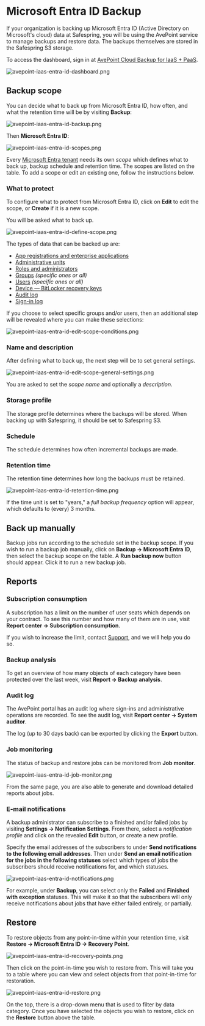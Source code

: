 Microsoft Entra ID Backup
===========================

If your organization is backing up Microsoft Entra ID (Active Directory on 
Microsoft's cloud) data at Safespring, you will be using the AvePoint service to
manage backups and restore data. The backups themselves are stored in the 
Safespring S3 storage.

To access the dashboard, sign in at 
<a href="https://iaas.avepointonlineservices.com/" target="_blank">
AvePoint Cloud Backup for IaaS + PaaS</a>.

![avepoint-iaas-entra-id-dashboard.png](../images/avepoint-iaas-entra-id-dashboard.png)

Backup scope
-------------

You can decide what to back up from Microsoft Entra ID, how often, and what the 
retention time will be by visiting **Backup**:

![avepoint-iaas-entra-id-backup.png](../images/avepoint-iaas-entra-id-backup.png)

Then **Microsoft Entra ID**:

![avepoint-iaas-entra-id-scopes.png](../images/avepoint-iaas-entra-id-scopes.png)

Every <a href="https://learn.microsoft.com/en-us/microsoft-365/education/deploy/intro-azure-active-directory#what-is-a-microsoft-entra-tenant" target="_blank">Microsoft Entra tenant</a> 
needs its own _scope_ which defines what to back up, backup schedule and 
retention time.
The scopes are listed on the table. To add a scope or edit an existing one, 
follow the instructions below.

### What to protect
To configure what to protect from Microsoft Entra ID, click on **Edit**
to edit the scope, or **Create** if it is a new scope. 

You will be asked what to back up.

![avepoint-iaas-entra-id-define-scope.png](../images/avepoint-iaas-entra-id-define-scope.png)

The types of data that can be backed up are:

- <a href="https://learn.microsoft.com/en-us/entra/identity/enterprise-apps/what-is-application-management" target="_blank">App registrations and enterprise applications</a>
- <a href="https://learn.microsoft.com/en-us/entra/identity/role-based-access-control/administrative-units" target="_blank">Administrative units</a>
- <a href="https://learn.microsoft.com/en-us/entra/identity/role-based-access-control/concept-understand-roles" target="_blank">Roles and administrators</a>
- <a href="https://learn.microsoft.com/en-us/entra/fundamentals/concept-learn-about-groups" target="_blank">Groups</a> _(specific ones or all)_
- <a href="https://learn.microsoft.com/en-us/entra/fundamentals/how-to-create-delete-users" target="_blank">Users</a> _(specific ones or all)_
- <a href="https://learn.microsoft.com/en-us/windows/security/operating-system-security/data-protection/bitlocker/recovery-process#self-recovery-in-microsoft-entra-id" target="_blank">Device — BitLocker recovery keys</a>
- <a href="https://learn.microsoft.com/en-us/entra/identity/monitoring-health/concept-audit-logs" target="_blank">Audit log</a>
- <a href="https://learn.microsoft.com/en-us/entra/identity/monitoring-health/concept-sign-ins" target="_blank">Sign-in log</a>

If you choose to select specific groups and/or users, then an additional step
will be revealed where you can make these selections:

![avepoint-iaas-entra-id-edit-scope-conditions.png](../images/avepoint-iaas-entra-id-edit-scope-conditions.png)

### Name and description

After defining what to back up, the next step will be to set general settings.

![avepoint-iaas-entra-id-edit-scope-general-settings.png](../images/avepoint-iaas-entra-id-edit-scope-general-settings.png)

You are asked to set the _scope name_ and optionally a _description_.

### Storage profile

The storage profile determines where the backups will be stored. 
When backing up with Safespring, it should be set to Safespring S3.

### Schedule

The schedule determines how often incremental backups are made.

### Retention time

The retention time determines how long the backups must be retained.

![avepoint-iaas-entra-id-retention-time.png](../images/avepoint-iaas-entra-id-retention-time.png)

If the time unit is set to "years," a 
_full backup frequency_ option will appear, which defaults to (every) 3 months.

Back up manually
-------------------

Backup jobs run according to the schedule set in the backup scope. If you wish
to run a backup job manually, click on **Backup -> Microsoft Entra ID**, then 
select the backup scope on the table. A **Run backup now** button should appear.
Click it to run a new backup job.

Reports
---------

### Subscription consumption

A subscription has a limit on the number of user seats which depends on your 
contract. To see this number and how many of them are in use, visit 
**Report center -> Subscription consumption**.

If you wish to increase the limit, contact [Support](../../service/support.md), 
and we will help you do so.

### Backup analysis

To get an overview of how many objects of each category have been protected
over the last week, visit **Report -> Backup analysis**.

### Audit log

The AvePoint portal has an audit log where sign-ins and administrative 
operations are recorded.
To see the audit log, visit **Report center -> System auditor**.

The log (up to 30 days back) can be exported by clicking the **Export** button.

### Job monitoring

The status of backup and restore jobs can be monitored from **Job monitor**.

![avepoint-iaas-entra-id-job-monitor.png](../images/avepoint-iaas-entra-id-job-monitor.png)

From the same page, you are also able to generate and download detailed reports
about jobs.

### E-mail notifications

A backup administrator can subscribe to a finished and/or failed jobs by 
visiting **Settings -> Notification Settings**. From there, select a 
_notification profile_ and click on the revealed **Edit** button, or create a
new profile. 

Specify the email addresses of the subscribers to under
**Send notifications to the following email addresses**. Then under
**Send an email notification for the jobs in the following statuses** select
which types of jobs the subscribers should receive notifications for, and which
statuses.

![avepoint-iaas-entra-id-notifications.png](../images/avepoint-iaas-entra-id-notifications.png)

For example, under **Backup**, you can select only the **Failed** and 
**Finished with exception** statuses.
This will make it so that the subscribers will only receive notifications about
jobs that have either failed entirely, or partially.

Restore
---------

To restore objects from any point-in-time within your retention time, visit
**Restore -> Microsoft Entra ID -> Recovery Point**. 

![avepoint-iaas-entra-id-recovery-points.png](../images/avepoint-iaas-entra-id-recovery-points.png)

Then click on the point-in-time you wish to restore from. This will take you
to a table where you can view and select objects from that point-in-time for 
restoration.

![avepoint-iaas-entra-id-restore.png](../images/avepoint-iaas-entra-id-restore.png)

On the top, there is a drop-down menu that is used to filter by data category.
Once you have selected the objects you wish to restore, click on the 
**Restore** button above the table.
